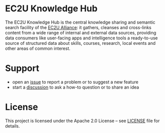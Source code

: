 # EC2U Knowledge Hub

The EC2U Knowledge Hub is the central knowledge sharing and semantic search facility of the
[EC2U Alliance](https://www.ec2u.eu/): it gathers, cleanses and cross-links content from a wide range of internal and
external data sources, providing data consumers like user-facing apps and intelligence tools a ready-to-use source of
structured data about skills, courses, research, local events and other areas of common interest.

# Support

- open an [issue](https://github.com/ec2u/data/issues) to report a problem or to suggest a new feature
- start a [discussion](https://github.com/ec2u/data/discussions) to ask a how-to question or to share an idea

# License

This project is licensed under the Apache 2.0 License – see [LICENSE](LICENSE) file for details.